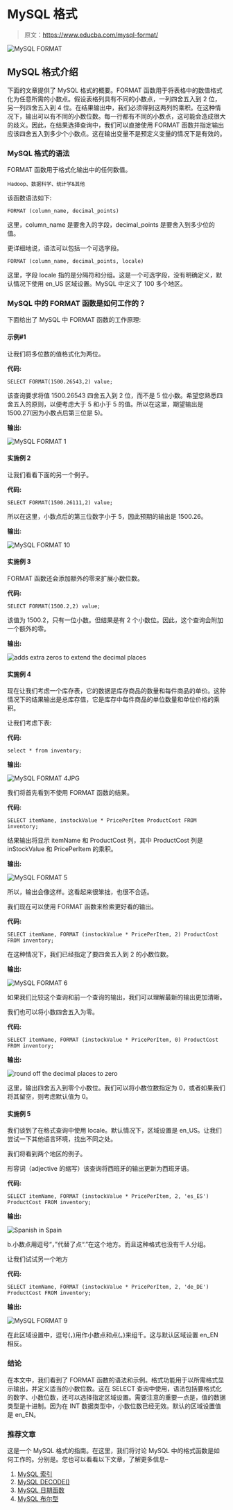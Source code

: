 # MySQL 格式

> 原文：<https://www.educba.com/mysql-format/>

![MySQL FORMAT](img/fa7578714cf845f0c491f49459e03c5f.png)



## MySQL 格式介绍

下面的文章提供了 MySQL 格式的概要。FORMAT 函数用于将表格中的数值格式化为任意所需的小数点。假设表格列具有不同的小数点，一列四舍五入到 2 位，另一列四舍五入到 4 位。在结果输出中，我们必须得到这两列的乘积。在这种情况下，输出可以有不同的小数位数。每一行都有不同的小数点，这可能会造成很大的歧义。因此，在结果选择查询中，我们可以直接使用 FORMAT 函数并指定输出应该四舍五入到多少个小数点。这在输出变量不是预定义变量的情况下是有效的。

### MySQL 格式的语法

FORMAT 函数用于格式化输出中的任何数值。

<small>Hadoop、数据科学、统计学&其他</small>

该函数语法如下:

`FORMAT (column_name, decimal_points)`

这里，column_name 是要舍入的字段，decimal_points 是要舍入到多少位的值。

更详细地说，语法可以包括一个可选字段。

`FORMAT (column_name, decimal_points, locale)`

这里，字段 locale 指的是分隔符和分组。这是一个可选字段，没有明确定义，默认情况下使用 en_US 区域设置。MySQL 中定义了 100 多个地区。

### MySQL 中的 FORMAT 函数是如何工作的？

下面给出了 MySQL 中 FORMAT 函数的工作原理:

#### 示例#1

让我们将多位数的值格式化为两位。

**代码:**

`SELECT FORMAT(1500.26543,2) value;`

该查询要求将值 1500.26543 四舍五入到 2 位，而不是 5 位小数。希望您熟悉四舍五入的原则，以便考虑大于 5 和小于 5 的值。所以在这里，期望输出是 1500.27(因为小数点后第三位是 5)。

**输出:**

![MySQL FORMAT 1](img/36bfdf3971ec8a43f6f079dcb4b4e01a.png)



#### 实施例 2

让我们看看下面的另一个例子。

**代码:**

`SELECT FORMAT(1500.26111,2) value;`

所以在这里，小数点后的第三位数字小于 5，因此预期的输出是 1500.26。

**输出:**

![MySQL FORMAT 10](img/a85e13db481effb315d04f66419d7370.png)



#### 实施例 3

FORMAT 函数还会添加额外的零来扩展小数位数。

**代码:**

`SELECT FORMAT(1500.2,2) value;`

该值为 1500.2，只有一位小数。但结果是有 2 个小数位。因此，这个查询会附加一个额外的零。

**输出:**

![adds extra zeros to extend the decimal places](img/012a08dfa2e6ede0d9bc84f2a3ff13cb.png)



#### 实施例 4

现在让我们考虑一个库存表，它的数据是库存商品的数量和每件商品的单价。这种情况下的结果输出是总库存值，它是库存中每件商品的单位数量和单位价格的乘积。

让我们考虑下表:

**代码:**

`select * from inventory;`

**输出:**

![MySQL FORMAT 4JPG](img/9c6659d458fbc86b1480aabee434c473.png)



我们将首先看到不使用 FORMAT 函数的结果。

**代码:**

`SELECT itemName, instockValue * PricePerItem ProductCost FROM inventory;`

结果输出将显示 itemName 和 ProductCost 列，其中 ProductCost 列是 inStockValue 和 PricePerItem 的乘积。

**输出:**

![MySQL FORMAT 5](img/05432be90ca74746ce6992ef73b94715.png)



所以，输出会像这样。这看起来很笨拙，也很不合适。

我们现在可以使用 FORMAT 函数来检索更好看的输出。

**代码:**

`SELECT itemName, FORMAT (instockValue * PricePerItem, 2) ProductCost
FROM inventory;`

在这种情况下，我们已经指定了要四舍五入到 2 的小数位数。

**输出:**

![MySQL FORMAT 6](img/9b190e2905ef7266a29e8a6b0d2b0e1f.png)



如果我们比较这个查询和前一个查询的输出，我们可以理解最新的输出更加清晰。

我们也可以将小数四舍五入为零。

**代码:**

`SELECT itemName, FORMAT (instockValue * PricePerItem, 0) ProductCost
FROM inventory;`

**输出:**

![round off the decimal places to zero](img/71e3587d182329460e88a3fc3284790c.png)



这里，输出四舍五入到零个小数位。我们可以将小数位数指定为 0，或者如果我们将其留空，则考虑默认值为 0。

#### 实施例 5

我们谈到了在格式查询中使用 locale。默认情况下，区域设置是 en_US。让我们尝试一下其他语言环境，找出不同之处。

我们将看到两个地区的例子。

形容词（adjective 的缩写）该查询将西班牙的输出更新为西班牙语。

**代码:**

`SELECT itemName, FORMAT (instockValue * PricePerItem, 2, 'es_ES') ProductCost
FROM inventory;`

**输出:**

![Spanish in Spain](img/e4dd8f0f6c306f4e7eb0f5b9a9874f4d.png)



b.小数点用逗号“，”代替了点“.”在这个地方。而且这种格式也没有千人分组。

让我们试试另一个地方

**代码:**

`SELECT itemName, FORMAT (instockValue * PricePerItem, 2, 'de_DE') ProductCost
FROM inventory;`

**输出:**

![MySQL FORMAT 9](img/ca0f379cdd1ec139ee71cb9440bbf3f7.png)



在此区域设置中，逗号(，)用作小数点和点(。)来组千。这与默认区域设置 en_EN 相反。

### 结论

在本文中，我们看到了 FORMAT 函数的语法和示例。格式功能用于以所需格式显示输出，并定义适当的小数位数。这在 SELECT 查询中使用，语法包括要格式化的数字、小数位数，还可以选择指定区域设置。需要注意的重要一点是，值的数据类型是十进制。因为在 INT 数据类型中，小数位数已经无效。默认的区域设置值是 en_EN。

### 推荐文章

这是一个 MySQL 格式的指南。在这里，我们将讨论 MySQL 中的格式函数是如何工作的。分别是。您也可以看看以下文章，了解更多信息–

1.  [MySQL 索引](https://www.educba.com/mysql-index/)
2.  [MySQL DECODE()](https://www.educba.com/mysql-decode/)
3.  [MySQL 日期函数](https://www.educba.com/mysql-date-functions/)
4.  [MySQL 布尔型](https://www.educba.com/mysql-boolean/)






